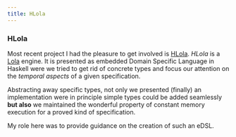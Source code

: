 ```yaml
---
title: HLola
---
```


### HLola

Most recent project I had the pleasure to get involved is
[HLola](https://github.com/imdea-software/hlola). *HLola* is a [Lola]() engine.
It is presented as embedded Domain Specific Language in Haskell were we tried to
get rid of concrete types and focus our attention on the *temporal aspects* of a
given specification.

Abstracting away specific types, not only we presented (finally) an
implementation were in principle simple types could be added seamlessly **but
also** we maintained the wonderful property of constant memory execution for a
proved kind of specification.

My role here was to provide guidance on the creation of such an eDSL.
